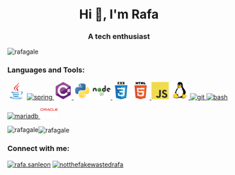 <h1 align="center">Hi 👋, I'm Rafa</h1>
<h3 align="center">A tech enthusiast</h3>

<p align="left"> <img src="https://komarev.com/ghpvc/?username=rafagale&label=Profile%20views&color=0e75b6&style=flat" alt="rafagale" /> </p>


<h3 align="left">Languages and Tools:</h3>

<p align="left"> 
<img src="https://raw.githubusercontent.com/devicons/devicon/master/icons/java/java-original.svg" alt="java" width="40" height="40"/> </a> <a href="https://spring.io/" target="_blank"> <img src="https://www.vectorlogo.zone/logos/springio/springio-icon.svg" alt="spring" width="40" height="40"/>
</a> <a href="https://www.w3schools.com/cs/" target="_blank"> <img src="https://raw.githubusercontent.com/devicons/devicon/master/icons/csharp/csharp-original.svg" alt="csharp" width="40" height="40"/> <a href="https://www.python.org" target="_blank"> <img src="https://raw.githubusercontent.com/devicons/devicon/master/icons/python/python-original.svg" alt="python" width="40" height="40"/></a> <a href="https://www.w3schools.com/css/" target="_blank"> <img src="https://raw.githubusercontent.com/devicons/devicon/master/icons/nodejs/nodejs-original-wordmark.svg" alt="nodejs" width="40" height="40"/> </a> <a href="https://www.oracle.com/" target="_blank">  </a> <img src="https://raw.githubusercontent.com/devicons/devicon/master/icons/css3/css3-original-wordmark.svg" alt="css3" width="40" height="40"/> </a> <a href="https://www.w3.org/html/" target="_blank"> <img src="https://raw.githubusercontent.com/devicons/devicon/master/icons/html5/html5-original-wordmark.svg" alt="html5" width="40" height="40"/> <a href="https://developer.mozilla.org/en-US/docs/Web/JavaScript" target="_blank"> <img src="https://raw.githubusercontent.com/devicons/devicon/master/icons/javascript/javascript-original.svg" alt="javascript" width="40" height="40"/></a> <a href="https://www.java.com" target="_blank">  </a>  </a> <a href="https://www.linux.org/" target="_blank"> <img src="https://raw.githubusercontent.com/devicons/devicon/master/icons/linux/linux-original.svg" alt="linux" width="40" height="40"/> <a href="https://www.gnu.org/software/bash/" target="_blank"> <a href="https://git-scm.com/" target="_blank"> <img src="https://www.vectorlogo.zone/logos/git-scm/git-scm-icon.svg" alt="git" width="40" height="40"/> <img src="https://www.vectorlogo.zone/logos/gnu_bash/gnu_bash-icon.svg" alt="bash" width="40" height="40"/></a> <a href="https://mariadb.org/" target="_blank"> <img src="https://www.vectorlogo.zone/logos/mariadb/mariadb-icon.svg" alt="mariadb" width="40" height="40"/> </a> <a href="https://www.mysql.com/" target="_blank">  <img src="https://raw.githubusercontent.com/devicons/devicon/master/icons/oracle/oracle-original.svg" alt="oracle" width="40" height="40"/> </a>   </a> </p>

<p><img align="left" src="https://github-readme-stats.vercel.app/api/top-langs?username=rafagale&show_icons=true&locale=en&layout=compact" alt="rafagale" /></p>


<p><img align="center" src="https://github-readme-streak-stats.herokuapp.com/?user=rafagale&" alt="rafagale" /></p>
<h3 align="left">Connect with me:</h3>
<p align="left">
<a href="https://fb.com/rafa.sanleon" target="blank"><img align="center" src="https://cdn.jsdelivr.net/npm/simple-icons@3.0.1/icons/facebook.svg" alt="rafa.sanleon" height="30" width="40" /></a>
<a href="https://instagram.com/notthefakewastedrafa" target="blank"><img align="center" src="https://cdn.jsdelivr.net/npm/simple-icons@3.0.1/icons/instagram.svg" alt="notthefakewastedrafa" height="30" width="40" /></a>
</p>
